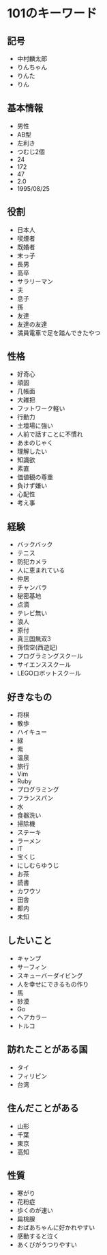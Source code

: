 # 101のキーワード

## 記号
- 中村麟太郎
- りんちゃん
- りんた
- りん

## 基本情報
- 男性
- AB型
- 左利き
- つむじ2個
- 24
- 172
- 47
- 2.0
- 1995/08/25

## 役割
- 日本人
- 喫煙者
- 既婚者
- 末っ子
- 長男
- 高卒
- サラリーマン
- 夫
- 息子
- 孫
- 友達
- 友達の友達
- 満員電車で足を踏んできたやつ

## 性格
- 好奇心
- 頑固
- 几帳面
- 大雑把
- フットワーク軽い
- 行動力
- 土壇場に強い
- 人前で話すことに不慣れ
- あまのじゃく
- 理解したい
- 知識欲
- 素直
- 価値観の尊重
- 負けず嫌い
- 心配性
- 考え事

## 経験
- バックバック
- テニス
- 防犯カメラ
- 人に恵まれている
- 仲居
- チャンバラ
- 秘密基地
- 点滴
- テレビ無い
- 浪人
- 原付
- 真三国無双3
- 孫悟空(西遊記)
- プログラミングスクール
- サイエンススクール
- LEGOロボットスクール

## 好きなもの
- 将棋
- 散歩
- ハイキュー
- 緑
- 紫
- 温泉
- 旅行
- Vim
- Ruby
- プログラミング
- フランスパン
- 水
- 食器洗い
- 掃除機
- ステーキ
- ラーメン
- IT
- 宝くじ
- にしむらゆうじ
- お茶
- 読書
- カワウソ
- 田舎
- 都内
- 未知

## したいこと
- キャンプ
- サーフィン
- スキューバーダイビング
- 人を幸せにできるもの作り
- 馬
- 砂漠
- Go
- ヘアカラー
- トルコ

## 訪れたことがある国
- タイ
- フィリピン
- 台湾

## 住んだことがある
- 山形
- 千葉
- 東京
- 高知

## 性質
- 寒がり
- 花粉症
- 歩くのが速い
- 扁桃腺
- おばあちゃんに好かれやすい
- 感動すると泣く
- あくびがうつりやすい

